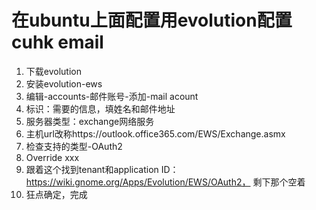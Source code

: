 # 在ubuntu上面配置用evolution配置cuhk email

1. 下载evolution
2. 安装evolution-ews
3. 编辑-accounts-邮件账号-添加-mail acount
4. 标识：需要的信息，填姓名和邮件地址
5. 服务器类型：exchange网络服务
6. 主机url改称https://outlook.office365.com/EWS/Exchange.asmx
7. 检查支持的类型-OAuth2
8. Override xxx
9. 跟着这个找到tenant和application ID：https://wiki.gnome.org/Apps/Evolution/EWS/OAuth2， 剩下那个空着
10. 狂点确定，完成

